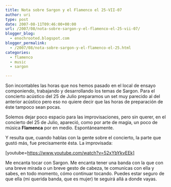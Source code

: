 ```yaml
---
title: Nota sobre Sargon y el Flamenco el 25-VII-07
author: uri
type: post
date: 2007-08-11T09:46:00+00:00
url: /2007/08/nota-sobre-sargon-y-el-flamenco-el-25-vii-07/
blogger_blog:
  - enochrooted.blogspot.com
blogger_permalink:
  - /2007/08/nota-sobre-sargon-y-el-flamenco-el-25.html
categories:
  - flamenco
  - music
  - sargon

---
```

Son incontables las horas que nos hemos pasado en el local de ensayo componiendo, trabajando y desarrollando los temas de Sargon. Para el concierto acústico del 25 de Julio preparamos un set muy parecido al del anterior acústico pero eso no quiere decir que las horas de preparación de éste tampoco sean pocas. 

Solemos dejar poco espacio para las improvisaciones, pero sin querer, en el concierto del 25 de Julio, apareció, como por arte de magia, un poco de música <span style="font-weight:bold;">Flamenca</span> por en medio. Espontáneamente.

Y resulta que, cuando hablas con la gente sobre el concierto, la parte que gustó más, fue precisamente ésta. La improvisada:

[youtube=https://www.youtube.com/watch?v=52xYbYkvEEk]

Me encanta tocar con Sargon. Me encanta tener una banda con la que con una breve mirada o un breve gesto de cabeza, te comunicas con ella y sabes, en todo momento, cómo continuar tocando. Puedes estar seguro de que ella (mi querida banda, que es mujer) te seguirá allá a donde vayas.